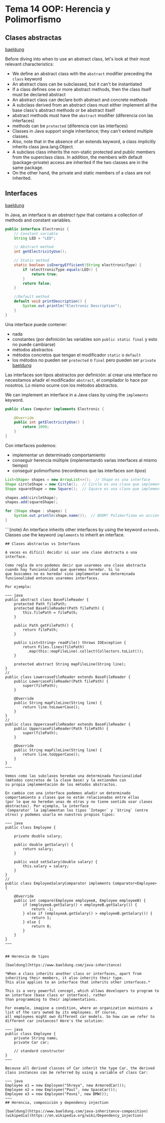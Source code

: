 # Tema 14 OOP: Herencia y Polimorfismo 

## Clases abstractas

[baeldung](https://www.baeldung.com/java-abstract-class)

Before diving into when to use an abstract class, let's look at their most relevant characteristics:

- We define an abstract class with the `abstract` modifier preceding the `class` keyword
- An abstract class can be subclassed, but it can't be instantiated
- If a class defines one or more abstract methods, then the class itself must be declared abstract
- An abstract class can declare both abstract and concrete methods
- A subclass derived from an abstract class must either implement all the base class's abstract methods or be abstract itself
- abstract methods must have the `abstract` modifier (diferencia con las interfaces)
- methods can be `protected` (diferencia con las interfaces)
- Classes in Java support single inheritance; they can't extend multiple classes.
- Also, note that in the absence of an extends keyword, a class implicitly inherits class java.lang.Object.
- A subclass class inherits the non-static protected and public members from the superclass class. In addition, the 
  members with default (package-private) access are inherited if the two classes are in the same package.
- On the other hand, the private and static members of a class are not inherited.
## Interfaces

[baeldung](https://www.baeldung.com/java-interfaces)

In Java, an interface is an *abstract type* that contains a collection of methods and constant variables.

~~~ java
public interface Electronic {
    // Constant variable
    String LED = "LED";

    // Abstract method
    int getElectricityUse();

    // Static method
    static boolean isEnergyEfficient(String electtronicType) {
        if (electtronicType.equals(LED)) {
            return true;
        }
        return false;
    }

    //Default method
    default void printDescription() {
        System.out.println("Electronic Description");
    }
}
~~~

Una interface puede contener:

- nada
- constantes (por definición las variables son `public static final` y esto no puede cambiarse)
- métodos abstractos
- métodos concretos que tengan el modificador `static` o `default`
- los métodos no pueden ser `protected` o `final` pero pueden ser `private` [baeldung](https://www.baeldung.com/java-interface-private-methods)

Las interfaces son tipos abstractos por definición: al crear una interface no necesitamos añadir el modificador 
`abstract`, el compilador lo hace por nosotros. Lo mismo ocurre con los métodos abstractos.

We can implement an interface in a Java class by using the `implements` keyword.

~~~ java
public class Computer implements Electronic {

    @Override
    public int getElectricityUse() {
        return 1000;
    }
}
~~~

Con interfaces podemos:

- implementar un determinado comportamiento
- conseguir herencia múltiple (implementando varias interfaces al mismo tiempo)
- conseguir polimorfismo (recordemos que las interfaces *son tipos*)

~~~ java
List<Shape> shapes = new ArrayList<>();  // Shape es una interface
Shape circleShape = new Circle();  // Circle es una clase que implementa Shape
Shape squareShape = new Square();  // Square es una clase que implementa Shape

shapes.add(circleShape);
shapes.add(squareShape);

for (Shape shape : shapes) {
    System.out.println(shape.name());  // BOOM! Polimorfismo en acción
}
~~~

```{note} An interface inherits other interfaces by using the keyword `extends`. Classes use the keyword `implements` to
inherit an interface.
```
## Clases abstractas vs Interfaces

A veces es difícil decidir si usar una clase abstracta o una interface.

Como regla de oro podemos decir que usaremos una clase abstracta cuando hay funcionalidad que queremos heredar. Si lo
que buscamos no es heredar sino implementar una determinada funcionalidad entonces usaremos interfaces.

Por ejemplo:

~~~ java
public abstract class BaseFileReader {
    protected Path filePath;
    protected BaseFileReader(Path filePath) {
        this.filePath = filePath;
    }
    
    public Path getFilePath() {
        return filePath;
    }

    public List<String> readFile() throws IOException {
        return Files.lines(filePath)
          .map(this::mapFileLine).collect(Collectors.toList());
    }

    protected abstract String mapFileLine(String line);
}
//
public class LowercaseFileReader extends BaseFileReader {
    public LowercaseFileReader(Path filePath) {
        super(filePath);
    }

    @Override
    public String mapFileLine(String line) {
        return line.toLowerCase();
    }   
}
//
public class UppercaseFileReader extends BaseFileReader {
    public UppercaseFileReader(Path filePath) {
        super(filePath);
    }

    @Override
    public String mapFileLine(String line) {
        return line.toUpperCase();
    }
}
~~~

Vemos como las subclases heredan una determinada funcionalidad (métodos concretos de la clase base) y la extienden con 
su propia implementación de los métodos abstractos.

En cambio con una interface podemos añadir un determinado comportamiento a clases que no están relacionadas entre ellas
(por lo que no heredan unas de otras y no tiene sentido usar clases abstractas). Por ejemplo, la interface
`Comparator` la implementan los tipos `Integer` y `String` (entre otros) y podemos usarla en nuestros propios tipos:

~~~ java
public class Employee {

    private double salary;

    public double getSalary() {
        return salary;
    }

    public void setSalary(double salary) {
        this.salary = salary;
    }
}
//
public class EmployeeSalaryComparator implements Comparator<Employee> {

    @Override
    public int compare(Employee employeeA, Employee employeeB) {
        if (employeeA.getSalary() < employeeB.getSalary()) {
            return -1;
        } else if (employeeA.getSalary() > employeeB.getSalary()) { 
            return 1;
        } else {
            return 0;
        }
    }
}
~~~


## Herencia de tipos

[baeldung](https://www.baeldung.com/java-inheritance)

*When a class inherits another class or interfaces, apart from inheriting their members, it also inherits their type. 
This also applies to an interface that inherits other interfaces.*

This is a very powerful concept, which allows developers to program to an interface (base class or interface), rather 
than programming to their implementations.

For example, imagine a condition, where an organization maintains a list of the cars owned by its employees. Of course, 
all employees might own different car models. So how can we refer to different car instances? Here's the solution:

~~~ java
public class Employee {
    private String name;
    private Car car;
    
    // standard constructor
}
~~~

Because all derived classes of Car inherit the type Car, the derived class instances can be referred by using a variable of class Car:

~~~ java
Employee e1 = new Employee("Shreya", new ArmoredCar());
Employee e2 = new Employee("Paul", new SpaceCar());
Employee e3 = new Employee("Pavni", new BMW());
~~~
## Herencia, composición y dependency injection

[baeldung](https://www.baeldung.com/java-inheritance-composition)
[wikipedia](https://en.wikipedia.org/wiki/Dependency_injection)
